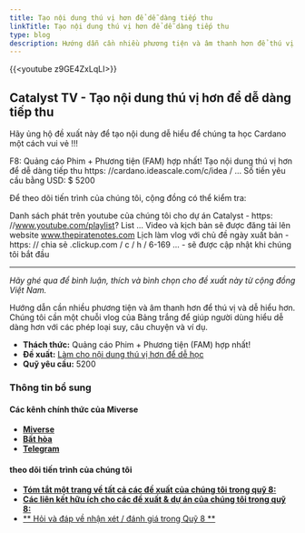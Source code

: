 ```yaml
---
title: Tạo nội dung thú vị hơn để dễ dàng tiếp thu
linkTitle: Tạo nội dung thú vị hơn để dễ dàng tiếp thu
type: blog
description: Hướng dẫn cần nhiều phương tiện và âm thanh hơn để thú vị và dễ hiểu hơn
---
```


{{&lt;youtube z9GE4ZxLqLI&gt;}}

## Catalyst TV - Tạo nội dung thú vị hơn để dễ dàng tiếp thu

Hãy ủng hộ đề xuất này để tạo nội dung dễ hiểu để chúng ta học Cardano một cách vui vẻ !!!

F8: Quảng cáo Phim + Phương tiện (FAM) hợp nhất! Tạo nội dung thú vị hơn để dễ dàng tiếp thu https: //cardano.ideascale.com/c/idea / ... Số tiền yêu cầu bằng USD: $ 5200

Để theo dõi tiến trình của chúng tôi, cộng đồng có thể kiểm tra:

Danh sách phát trên youtube của chúng tôi cho dự án Catalyst - https: //www.youtube.com/playlist? List ... Video và kịch bản sẽ được đăng tải lên website www.thepiratenotes.com Lịch làm vlog với chủ đề ngày xuất bản - https: // chia sẻ .clickup.com / c / h / 6-169 ... - sẽ được cập nhật khi chúng tôi bắt đầu

---

*Hãy ghé qua để bình luận, thích và bình chọn cho đề xuất này từ cộng đồng Việt Nam.*

Hướng dẫn cần nhiều phương tiện và âm thanh hơn để thú vị và dễ hiểu hơn. Chúng tôi cần một chuỗi vlog của Bảng trắng để giúp người dùng hiểu dễ dàng hơn với các phép loại suy, câu chuyện và ví dụ.

- **Thách thức:** Quảng cáo Phim + Phương tiện (FAM) hợp nhất!
- **Đề xuất:** [Làm cho nội dung thú vị hơn để dễ học](https://cardano.ideascale.com/c/idea/397512)
- **Quỹ yêu cầu:** 5200

### Thông tin bổ sung

#### Các kênh chính thức của Miverse

- [**Miverse**](www.Miverse.io)
- [**Bất hòa**](https://discord.com/invite/hyast8Hc)
- [**Telegram**](https://t.me/miversegame)

#### theo dõi tiến trình của chúng tôi

- [**Tóm tắt một trang về tất cả các đề xuất của chúng tôi trong quỹ 8:**](https://miverse.io/one-page-proposal-catalyst-fund-8/?utm_source=miverse&utm_medium=landing+page,promotion&utm_campaign=catalyst_voting_f8,+catalyst_voting)
- [**Các liên kết hữu ích cho các đề xuất &amp; dự án của chúng tôi trong quỹ 8:**](https://doc.clickup.com/7505985/p/h/75221-5305/fe4213bf28016ca?utm_source=clickup&utm_medium=promotion,list&utm_campaign=catalyst_voting_f8,%20catalyst_voting)
- [** Hỏi và đáp về nhận xét / đánh giá trong Quỹ 8 **](https://www.youtube.com/playlist?list=PLrBrG2u7wJAS9hwq-MWkJ31kxTyw5VpKw)
